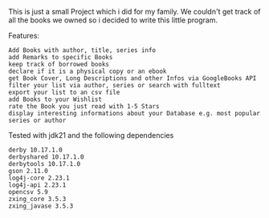 This is just a small Project which i did for my family. We couldn't get track of all the books we owned so i decided to write this little program.

Features:

    Add Books with author, title, series info
    add Remarks to specific Books
    keep track of borrowed books
    declare if it is a physical copy or an ebook
    get Book Cover, Long Descriptions and other Infos via GoogleBooks API
    filter your list via author, series or search with fulltext
    export your list to an csv file
    add Books to your Wishlist
    rate the Book you just read with 1-5 Stars
    display interesting informations about your Database e.g. most popular series or author

Tested with jdk21 and the following dependencies

    derby 10.17.1.0
    derbyshared 10.17.1.0
    derbytools 10.17.1.0
    gson 2.11.0
    log4j-core 2.23.1
    log4j-api 2.23.1
    opencsv 5.9
    zxing_core 3.5.3
    zxing_javase 3.5.3

    
